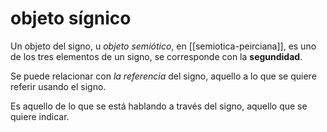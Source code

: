# objeto sígnico
Un objeto del signo, u *objeto semiótico*, en [[semiotica-peirciana]], es uno de los tres elementos de un signo, se corresponde con la **segundidad**.

Se puede relacionar con *la referencia* del signo, aquello a lo que se quiere referir usando el signo.

Es aquello de lo que se está hablando a través del signo, aquello que se quiere indicar.